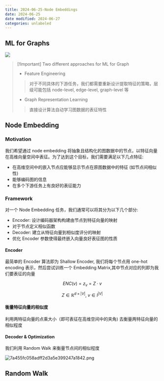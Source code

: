 ```yaml
---
title: 2024-06-25-Node Embeddings
date: 2024-06-25
date modified: 2024-06-27
categories: unlabeled
---
```


## ML for Graphs

![](https://s2.loli.net/2024/06/25/uIFOeKPhUZ2RGNt.png)

> [!Important] Two different approaches for ML for Graph
> - Feature Engineering
>
>> 对于不同具体的下游任务，我们都需要重新设计提取特征的策略，层级可能包括 node-level, edge-level, graph-level 等
>
> - Graph Representation Learning
>
>> 直接设计算法自动学习图数据的表征特性

## Node Embedding

### Motivation

我们希望通过 node embedding 将抽象且结构化的图数据中的节点，以特征向量在高维向量空间中表征。为了达到这个目标，我们需要满足以下几点特征:

- 在高维空间中的嵌入节点应能够显示节点在原图数据中的特征 (如节点间相似性)
- 能够编码图的信息
- 在多个下游任务上有良好的表征能力

### Framework

对一个 Node Embedding 任务，我们通常可以将其分为以下几个部分:

- Encoder: 设计编码器架构构建由节点到特征向量的映射
- 对于节点定义相似函数
- Decoder: 建立从特征向量到相似度评分的映射
- 优化 Encoder 参数使得最终嵌入向量良好表征图的性质

#### Encoder

最简单的 Encoder 算法即为 Shallow Encoder, 我们将每个节点用 one-hot encoding 表示，然后尝试训练一个 Embedding Matrix,其中节点对应的列即为我们要表征的向量

$$
ENC(v) = z_{v} = Z \cdot v
$$

$$
Z \in \mathbb{R}^{d \times |V|}, \ v \in I^{|V|}
$$

#### 衡量特征向量的相似度

利用两特征向量的点乘大小（即可表征在高维空间中的夹角) 去衡量两特征向量的相似程度

#### Decoder & Optimization

我们利用 Random Walk 来衡量节点间的相似程度

![7a455fc058adff2d3a5e399247a1842.png](https://s2.loli.net/2024/06/25/sm6SIx1qlYU9eRh.png)

## Random Walk